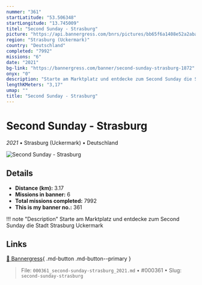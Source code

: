 ```yaml
---
nummer: "361"
startLatitude: "53.506348"
startLongitude: "13.745009"
titel: "Second Sunday - Strasburg"
picture: "https://api.bannergress.com/bnrs/pictures/bb65f6a1408e52a2abac9aaf27650299"
region: "Strasburg (Uckermark)"
country: "Deutschland"
completed: "7992"
missions: "6"
date: "2021"
bg-link: "https://bannergress.com/banner/second-sunday-strasburg-1872"
onyx: "0"
description: "Starte am Marktplatz und entdecke zum Second Sunday die Stadt Strasburg Uckermark"
lengthKMeters: "3,17"
umap: ""
title: "Second Sunday - Strasburg"
---
```

# Second Sunday - Strasburg

*2021* • Strasburg (Uckermark) • Deutschland

![Second Sunday - Strasburg](https://api.bannergress.com/bnrs/pictures/bb65f6a1408e52a2abac9aaf27650299)

## Details
- **Distance (km):** 3.17
- **Missions in banner:** 6
- **Total missions completed:** 7992
- **This is my banner no.:** 361


!!! note "Description"
    Starte am Marktplatz und entdecke zum Second Sunday die Stadt Strasburg Uckermark



## Links
[🔗 Bannergress](https://bannergress.com/banner/second-sunday-strasburg-1872){ .md-button .md-button--primary }



> File: `000361_second-sunday-strasburg_2021.md` • #000361 • Slug: `second-sunday-strasburg`
